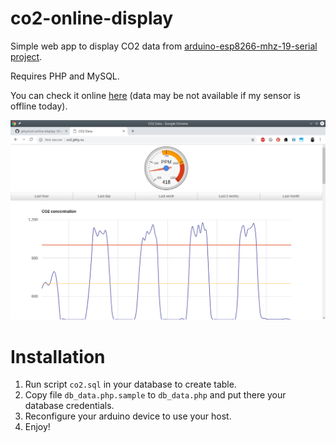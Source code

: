 # co2-online-display
Simple web app to display CO2 data from  [arduino-esp8266-mhz-19-serial project](https://github.com/jehy/arduino-esp8266-mhz-19-serial).

Requires PHP and MySQL.

You can check it online [here](http://co2.jehy.ru/) (data may be not 
available if my sensor is offline today).

![Screenshot](screenshot.png)

# Installation

1. Run script `co2.sql` in your database to create table.
2. Copy file `db_data.php.sample` to `db_data.php` and put there your database credentials.
3. Reconfigure your arduino device to use your host.
3. Enjoy!
